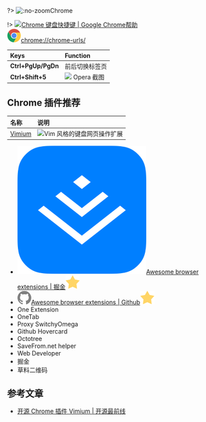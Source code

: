 ?> ![](https://notes.abelsu7.top/_media/chrome.svg ':no-zoom')Chrome

!> [![](https://notes.abelsu7.top/_media/chrome.svg)Chrome 键盘快捷键 | Google Chrome帮助](https://support.google.com/chrome/answer/157179?hl=zh-Hans)<br>[![](logo/chrome.svg)chrome://chrome-urls/](chrome://chrome-urls/)

| Keys | Function |
| :-- | :-- |
| **Ctrl+PgUp/PgDn** | 前后切换标签页 |
| **Ctrl+Shift+5** | <img src='https://notes.abelsu7.top/keys/logo/opera.svg' data-no-zoom></img> Opera 截图 |

## Chrome 插件推荐

| 名称 | 说明 |
| :-- | :-- |
| [Vimium](https://github.com/philc/vimium) | ![](https://notes.abelsu7.top/_media/vim.svg)Vim 风格的键盘网页操作扩展 |

- [![](logo/juejin.png ':size=16')Awesome browser extensions | 掘金![](logo/star.svg)](https://juejin.im/entry/5c1211496fb9a04a07303e14)
- [![](logo/github.svg)Awesome browser extensions | Github![](logo/star.svg)](https://github.com/whatwewant/awesome-chrome-extensions)
- One Extension
- OneTab
- Proxy SwitchyOmega
- Github Hovercard
- Octotree
- SaveFrom.net helper
- Web Developer
- 掘金
- 草料二维码

## 参考文章

* [开源 Chrome 插件 Vimium | 开源最前线](https://mp.weixin.qq.com/s/Hp9Ap9Fs0YHUEvPP6nxqZQ)